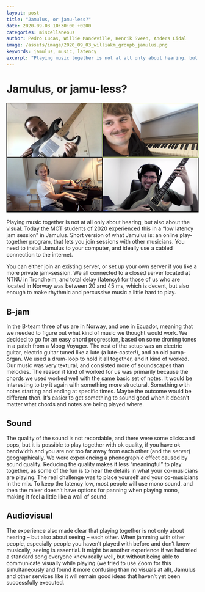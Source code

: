 ```yaml
---
layout: post
title: "Jamulus, or jamu-less?"
date: 2020-09-03 10:30:00 +0200
categories: miscellaneous
author: Pedro Lucas, Willie Mandeville, Henrik Sveen, Anders Lidal
image: /assets/image/2020_09_03_williakm_groupb_jamulus.png
keywords: jamulus, music, latency
excerpt: "Playing music together is not at all only about hearing, but also about the visual. Today the MCT students of 2020 experienced this in a “low latency jam session” in Jamulus."
---
```


# Jamulus, or jamu-less?

![Team B tries jamulus](/assets/image/2020_09_03_williakm_groupb_jamulus.png "Team B jams.")

Playing music together is not at all only about hearing, but also about the visual. Today the MCT students of 2020 experienced this in a “low latency jam session” in Jamulus. Short version of what Jamulus is: an online play-together program, that lets you join sessions with other musicians. You need to install Jamulus to your computer, and ideally use a cabled connection to the internet.

You can either join an existing server, or set up your own server if you like a more private jam-session. We all connected to a closed server located at NTNU in Trondheim, and total delay (latency) for those of us who are located in Norway was between 20 and 45 ms, which is decent, but also enough to make rhythmic and percussive music a little hard to play.

## B-jam
In the B-team three of us are in Norway, and one in Ecuador, meaning that we needed to figure out what kind of music we thought would work. We decided to go for an easy chord progression, based on some droning tones in a patch from a Moog Voyager. The rest of the setup was an electric guitar, electric guitar tuned like a lute (a lute-caster!), and an old pump-organ. We used a drum-loop to hold it all together, and it kind of worked. Our music was very textural, and consisted more of soundscapes than melodies.
The reason it kind of worked for us was primarily because the chords we used worked well with the same basic set of notes. It would be interesting to try it again with something more structural. Something with notes starting and ending at specific times. Maybe the outcome would be different then. It’s easier to get something to sound good when it doesn’t matter what chords and notes are being played where.

## Sound
The quality of the sound is not recordable, and there were some clicks and pops, but it is possible to play together with ok quality, if you have ok bandwidth and you are not too far away from each other (and the server) geographically.
We were experiencing a phonographic effect caused by sound quality. Reducing the quality makes it less “meaningful” to play together, as some of the fun is to hear the details in what your co-musicians are playing.
The real challenge was to place yourself and your co-musicians in the mix. To keep the latency low, most people will use mono sound, and then the mixer doesn’t have options for panning when playing mono, making it feel a little like a wall of sound.

## Audiovisual
The experience also made clear that playing together is not only about hearing – but also about seeing – each other. When jamming with other people, especially people you haven’t played with before and don’t know musically, seeing is essential. It might be another experience if we had tried a standard song everyone knew really well, but without being able to communicate visually while playing (we tried to use Zoom for this simultaneously and found it more confusing than no visuals at all), Jamulus and other services like it will remain good ideas that haven’t yet been successfully executed.
